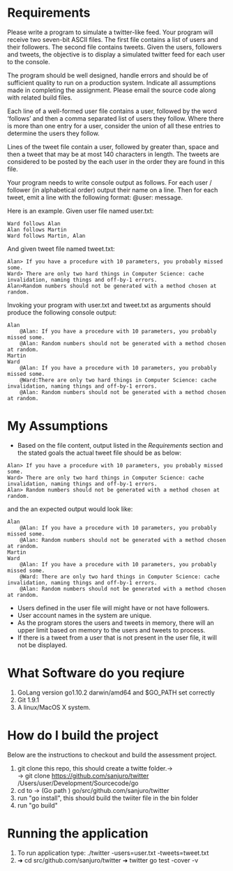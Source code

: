 # Requirements

Please write a program to simulate a twitter-like feed. Your program will receive two seven-bit ASCII files. The first file contains a list of users and their followers. The second file contains tweets. Given the users, followers and tweets, the objective is to display a simulated twitter feed for each user to the console. 

The program should be well designed, handle errors and should be of sufficient quality to run on a production system. Indicate all assumptions made in completing the assignment. Please email the source code along with related build files.

Each line of a well-formed user file contains a user, followed by the word ‘follows’ and then a comma separated list of users they follow.  Where there is more than one entry for a user,  consider the union of all these entries to determine the users they follow.

Lines of the tweet file contain a user, followed by greater than, space and then a tweet that may be at most 140 characters in length. The tweets are considered to be posted by the each user in the order they are found in this file.

Your program needs to write console output as follows. For each user / follower (in alphabetical order) output their name on a line. Then for each tweet, emit a line with the following format: <tab>@user: <space>message.

Here is an example. Given user file named user.txt:

```
Ward follows Alan
Alan follows Martin
Ward follows Martin, Alan
```

And given tweet file named tweet.txt:
```
Alan> If you have a procedure with 10 parameters, you probably missed some.
Ward> There are only two hard things in Computer Science: cache invalidation, naming things and off-by-1 errors.
Alan>Random numbers should not be generated with a method chosen at random.
```
Invoking your program with user.txt and tweet.txt as arguments should produce the following console output:

```
Alan
    @Alan: If you have a procedure with 10 parameters, you probably missed some.
    @Alan: Random numbers should not be generated with a method chosen at random.
Martin
Ward
    @Alan: If you have a procedure with 10 parameters, you probably missed some.
    @Ward:There are only two hard things in Computer Science: cache invalidation, naming things and off-by-1 errors.
    @Alan: Random numbers should not be generated with a method chosen at random.
```

# My Assumptions

+ Based on the  file content, output listed in the *Requirements* section and the stated goals the actual tweet file should be as below:
```
Alan> If you have a procedure with 10 parameters, you probably missed some.
Ward> There are only two hard things in Computer Science: cache invalidation, naming things and off-by-1 errors.
Alan> Random numbers should not be generated with a method chosen at random.
```
and the an expected output would look like:
```
Alan
    @Alan: If you have a procedure with 10 parameters, you probably missed some.
    @Alan: Random numbers should not be generated with a method chosen at random.
Martin
Ward
    @Alan: If you have a procedure with 10 parameters, you probably missed some.
    @Ward: There are only two hard things in Computer Science: cache invalidation, naming things and off-by-1 errors.
    @Alan: Random numbers should not be generated with a method chosen at random.
```
+ Users defined in the user file will might have or not have followers.
+ User account names in the system are unique.
+ As the program stores the users and tweets in memory, there will an upper limit based on memory to the users and tweets to process.
+ If there is a tweet from a user that is not present in the user file, it will not be displayed.

# What Software do you reqiure

1. GoLang version go1.10.2 darwin/amd64 and $GO_PATH set correctly
2. Git 1.9.1
3. A linux/MacOS X system.

# How do I build the project

Below are the instructions to checkout and build the assessment project.

1. git clone this repo, this should create a twitte folder.->  
    -> git clone https://github.com/sanjuro/twitter /Users/user/Development/Sourcecode/go
2. cd to -> (Go path ) go/src/github.com/sanjuro/twitter
3. run "go install", this should build the twiiter file in the bin folder
4. run "go build"

# Running the application

1. To run application type:  ./twitter  -users=user.txt -tweets=tweet.txt
2.  ➜  cd src/github.com/sanjuro/twitter 
    ➜  twitter go test -cover -v  
